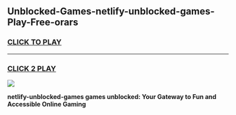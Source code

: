 
## Unblocked-Games-netlify-unblocked-games-Play-Free-orars
<h3>
<a href="https://premium76.site?title=netlify-unblocked-games&ref=10A">CLICK TO PLAY</a></h3>
<hr>

<h3>
<a href="https://premium76.site?title=netlify-unblocked-games&ref=10A">CLICK 2 PLAY</a>
  
</h3>

<a href="https://premium76.site?title=netlify-unblocked-games&ref=10A"><img src="https://clearcache.store/games.png"></a>


**netlify-unblocked-games games unblocked: Your Gateway to Fun and Accessible Online Gaming**
